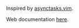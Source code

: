 
Inspired by [asynctasks.vim](https://github.com/skywind3000/asynctasks.vim).

Web documentation [here](https://mg979.github.io/tasks.vim/).
